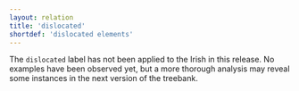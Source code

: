 ```yaml
---
layout: relation
title: 'dislocated'
shortdef: 'dislocated elements'
---
```


The `dislocated` label has not been applied to the Irish in this release. No examples have been observed yet, but a more thorough analysis may reveal some instances in the next version of the treebank.
